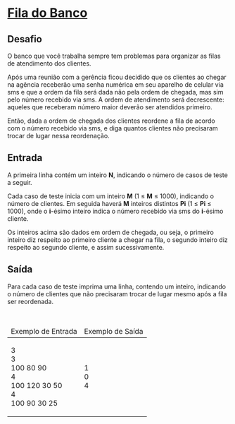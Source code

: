 # [Fila do Banco](https://github.com/JefersonMelo/07-DIO/tree/master/03-.Net_Fundamentals/03-Solucao_De_Problemas_Com_.NET/05-Fila_Do_Banco/Program.cs)

<div><div>
<h2>Desafio&nbsp;</h2>

<p>O banco que você trabalha sempre tem problemas para organizar as filas de atendimento dos clientes.</p>

<p>Após uma reunião com a gerência ficou decidido&nbsp;que os clientes ao chegar na agência receberão uma senha numérica em seu aparelho de celular via sms e que a ordem da fila será dada não pela ordem de chegada, mas sim pelo número recebido via sms. A ordem de atendimento será decrescente: aqueles que receberam&nbsp;número maior deverão ser atendidos primeiro.&nbsp;</p>

<p>Então, dada a ordem de chegada dos clientes reordene a fila de acordo com o número recebido via sms, e diga quantos clientes não precisaram trocar de lugar nessa reordenação.</p>

<h2>Entrada</h2>
</div>

<div>
<p>A primeira linha contém um inteiro <strong>N</strong>, indicando o número de casos de teste a seguir.</p>

<p>Cada caso de teste inicia com um inteiro <strong>M</strong> (1 ≤ <strong>M</strong> ≤ 1000), indicando o número de clientes. Em seguida haverá <strong>M</strong> inteiros distintos <strong>Pi</strong> (1 ≤ <strong>Pi</strong> ≤ 1000), onde o <strong>i</strong>-ésimo inteiro indica o número recebido via sms&nbsp;do <strong>i</strong>-ésimo cliente.</p>

<p>Os inteiros acima são dados em ordem de chegada, ou seja, o primeiro inteiro diz respeito ao primeiro cliente a chegar na fila, o segundo inteiro diz respeito ao segundo cliente, e assim sucessivamente.</p>
</div>

<h2>Saída</h2>

<div>
<p>Para cada caso de teste imprima uma linha, contendo um inteiro, indicando o número de clientes que não precisaram trocar de lugar mesmo após a fila ser reordenada.</p>
</div>

<div>&nbsp;</div>

<table>
	<thead>
		<tr>
			<td>Exemplo de Entrada</td>
			<td>Exemplo de Saída</td>
		</tr>
	</thead>
	<tbody>
		<tr>
			<td>
			<p>3<br>
			3<br>
			100 80 90<br>
			4<br>
			100 120 30 50<br>
			4<br>
			100 90 30 25</p>
			</td>
			<td>
			<p>1<br>
			0<br>
			4</p>
			</td>
		</tr>
	</tbody>
</table> <br><br></div>